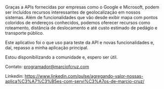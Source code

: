 Graças a APIs fornecidas por empresas como o Google e Microsoft, podem ser incluídos recursos interessantes de geolocalização em nossos sistemas.
Além de funcionalidades que vão desde exibir mapa com pontos coloridos  de endereços conhecidos, podemos oferecer recursos como roteamento, distância de deslocamento e até custo estimado de pedágio e transporte público.

Este aplicativo foi o que uso para teste da API e novas funcionalidades e, daí, repasso a minha aplicação principal.

Estou disponibilizando a comunidade e, espero ser útil.

Contato: programador@marciofcruz.com

Linkedin: https://www.linkedin.com/pulse/agregando-valor-nossas-aplica%C3%A7%C3%B5es-com-servi%C3%A7os-de-marcio-cruz/